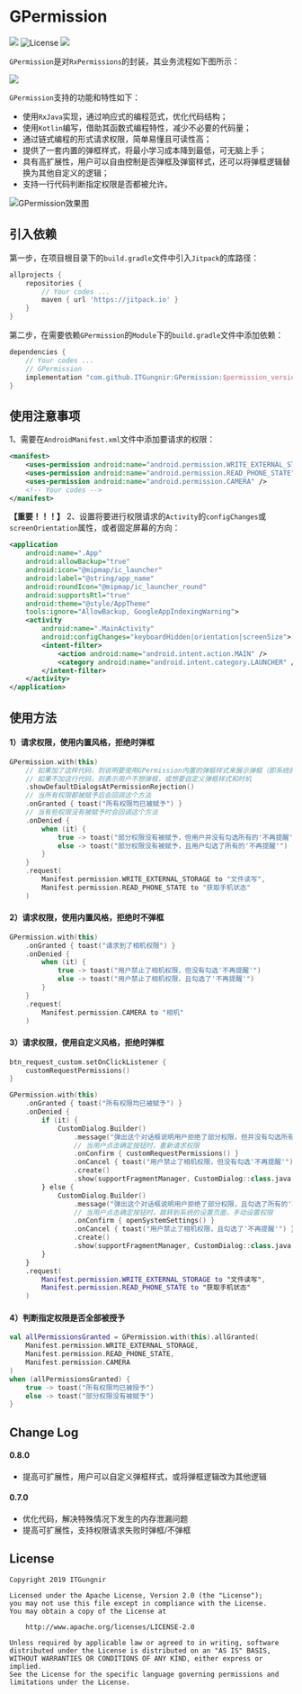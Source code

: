 # GPermission

[![](https://jitpack.io/v/ITGungnir/GPermission.svg)](https://jitpack.io/#ITGungnir/GPermission)
![License](https://img.shields.io/badge/License-Apache2.0-blue.svg)
![](https://img.shields.io/badge/Email-itgungnir@163.com-ff69b4.svg)

`GPermission`是对`RxPermissions`的封装，其业务流程如下图所示：

![](./images/g_permission_instruction.png)

`GPermission`支持的功能和特性如下：
* 使用`RxJava`实现，通过响应式的编程范式，优化代码结构；
* 使用`Kotlin`编写，借助其函数式编程特性，减少不必要的代码量；
* 通过链式编程的形式请求权限，简单易懂且可读性高；
* 提供了一套内置的弹框样式，将最小学习成本降到最低，可无脑上手；
* 具有高扩展性，用户可以自由控制是否弹框及弹窗样式，还可以将弹框逻辑替换为其他自定义的逻辑；
* 支持一行代码判断指定权限是否都被允许。

![GPermission效果图](./images/demo.gif)

## 引入依赖
第一步，在项目根目录下的`build.gradle`文件中引入`Jitpack`的库路径：
```groovy
allprojects {
    repositories {
        // Your codes ...
        maven { url 'https://jitpack.io' }
    }
}
```

第二步，在需要依赖`GPermission`的`Module`下的`build.gradle`文件中添加依赖：
```groovy
dependencies {
    // Your codes ...
    // GPermission
    implementation "com.github.ITGungnir:GPermission:$permission_version"
}
```

## 使用注意事项
1、需要在`AndroidManifest.xml`文件中添加要请求的权限：
```xml
<manifest>
    <uses-permission android:name="android.permission.WRITE_EXTERNAL_STORAGE" />
    <uses-permission android:name="android.permission.READ_PHONE_STATE" />
    <uses-permission android:name="android.permission.CAMERA" />
    <!-- Your codes -->
</manifest>
```

**【重要！！！】** 2、设置将要进行权限请求的`Activity`的`configChanges`或`screenOrientation`属性，或者固定屏幕的方向：
```xml
<application
    android:name=".App"
    android:allowBackup="true"
    android:icon="@mipmap/ic_launcher"
    android:label="@string/app_name"
    android:roundIcon="@mipmap/ic_launcher_round"
    android:supportsRtl="true"
    android:theme="@style/AppTheme"
    tools:ignore="AllowBackup, GoogleAppIndexingWarning">
    <activity
        android:name=".MainActivity"
        android:configChanges="keyboardHidden|orientation|screenSize">
        <intent-filter>
            <action android:name="android.intent.action.MAIN" />
            <category android:name="android.intent.category.LAUNCHER" />
        </intent-filter>
    </activity>
</application>
```

## 使用方法
#### 1）请求权限，使用内置风格，拒绝时弹框
```kotlin
GPermission.with(this)
    // 如果加了这样代码，则说明要使用GPermission内置的弹框样式来展示弹框（即系统的AlertDialog）
    // 如果不加这行代码，则表示用户不想弹框，或想要自定义弹框样式和时机
    .showDefaultDialogsAtPermissionRejection()
    // 当所有权限都被赋予后会回调这个方法
    .onGranted { toast("所有权限均已被赋予") }
    // 当有些权限没有被赋予时会回调这个方法
    .onDenied {
        when (it) {
            true -> toast("部分权限没有被赋予，但用户并没有勾选所有的'不再提醒'")
            else -> toast("部分权限没有被赋予，且用户勾选了所有的'不再提醒'")
        }
    }
    .request(
        Manifest.permission.WRITE_EXTERNAL_STORAGE to "文件读写",
        Manifest.permission.READ_PHONE_STATE to "获取手机状态"
    )
```

#### 2）请求权限，使用内置风格，拒绝时不弹框
```kotlin
GPermission.with(this)
    .onGranted { toast("请求到了相机权限") }
    .onDenied {
        when (it) {
            true -> toast("用户禁止了相机权限，但没有勾选'不再提醒'")
            else -> toast("用户禁止了相机权限，且勾选了'不再提醒'")
        }
    }
    .request(
        Manifest.permission.CAMERA to "相机"
    )
```

#### 3）请求权限，使用自定义风格，拒绝时弹框
```kotlin
btn_request_custom.setOnClickListener {
    customRequestPermissions()
}
```
```kotlin
GPermission.with(this)
    .onGranted { toast("所有权限均已被赋予") }
    .onDenied {
        if (it) {
            CustomDialog.Builder()
                .message("弹出这个对话框说明用户拒绝了部分权限，但并没有勾选所有的'不再提醒'")
                // 当用户点击确定按钮时，重新请求权限
                .onConfirm { customRequestPermissions() }
                .onCancel { toast("用户禁止了相机权限，但没有勾选'不再提醒'") }
                .create()
                .show(supportFragmentManager, CustomDialog::class.java.simpleName)
        } else {
            CustomDialog.Builder()
                .message("弹出这个对话框说明用户拒绝了部分权限，且勾选了所有的'不再提醒'")
                // 当用户点击确定按钮时，跳转到系统的设置页面，手动设置权限
                .onConfirm { openSystemSettings() }
                .onCancel { toast("用户禁止了相机权限，且勾选了'不再提醒'") }
                .create()
                .show(supportFragmentManager, CustomDialog::class.java.simpleName)
        }
    }
    .request(
        Manifest.permission.WRITE_EXTERNAL_STORAGE to "文件读写",
        Manifest.permission.READ_PHONE_STATE to "获取手机状态"
    )
```

#### 4）判断指定权限是否全部被授予
```kotlin
val allPermissionsGranted = GPermission.with(this).allGranted(
    Manifest.permission.WRITE_EXTERNAL_STORAGE,
    Manifest.permission.READ_PHONE_STATE,
    Manifest.permission.CAMERA
)
when (allPermissionsGranted) {
    true -> toast("所有权限均已被授予")
    else -> toast("部分权限没有被赋予")
}
```

## Change Log
#### 0.8.0
* 提高可扩展性，用户可以自定义弹框样式，或将弹框逻辑改为其他逻辑

#### 0.7.0
* 优化代码，解决特殊情况下发生的内存泄漏问题
* 提高可扩展性，支持权限请求失败时弹框/不弹框

## License
```text
Copyright 2019 ITGungnir

Licensed under the Apache License, Version 2.0 (the "License");
you may not use this file except in compliance with the License.
You may obtain a copy of the License at

    http://www.apache.org/licenses/LICENSE-2.0

Unless required by applicable law or agreed to in writing, software
distributed under the License is distributed on an "AS IS" BASIS,
WITHOUT WARRANTIES OR CONDITIONS OF ANY KIND, either express or implied.
See the License for the specific language governing permissions and
limitations under the License.
```